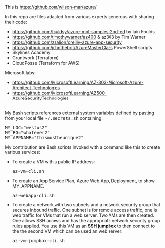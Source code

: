 This is <a target="_blank" href="https://github.com/wilson-mar/azure/">https://github.com/wilson-mar/azure/</a>

In this repo are files adapted from various experts generous with sharing their code:
   * https://github.com/fouldsy/azure-mol-samples-2nd-ed by Iain Foulds 
   * https://github.com/timothywarner/az400 & az303 by Tim Warner
   * https://github.com/zaalion/oreilly-azure-app-security
   * https://github.com/johnthebrit/AzureMasterClass PowerShell scripts
   * Skylines Academy
   * Gruntwork (Terraform)
   * CloudPosse (Terraform for AWS)
   
   Microsoft labs:
   * https://github.com/MicrosoftLearning/AZ-303-Microsoft-Azure-Architect-Technologies
   * https://github.com/MicrosoftLearning/AZ500-AzureSecurityTechnologies
   <br /><br />

My Bash scripts references external system variables defined by pasting from your local file <tt>~/.secrets.sh</tt> containing:

   <pre>MY_LOC="westus2"
MY_RG="whatever2"
MY_APPNAME="thismustbeunique2"</pre>

My contribution are Bash scripts invoked with a command like this to create various services:

* To create a VM with a public IP address:

   <tt>az-vm-cli.sh</tt> 

* To create an App Service Plan, Azure Web App, Deployment, to show MY_APPNAME.

   <tt>az-webapp-cli.sh</tt> 

* To create a network with two subnets and a network security group that secures inbound traffic. One subnet is for remote access traffic, one is web traffic for VMs that run a web server. Two VMs are then created. One allows SSH access and has the appropriate network security group rules applied. You use this VM as an <strong>SSH jumpbox</strong> to then connect to the the second VM which can be used an web server:

   <tt>az-vm-jumpbox-cli.sh</tt> 


